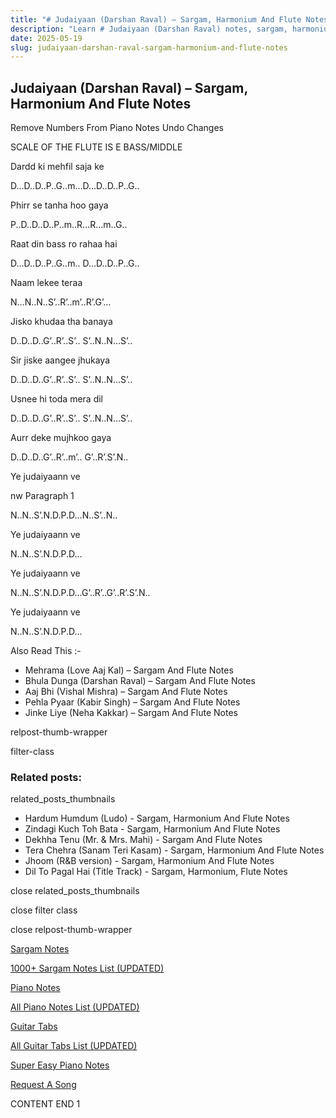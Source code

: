 ```yaml
---
title: "# Judaiyaan (Darshan Raval) – Sargam, Harmonium And Flute Notes"
description: "Learn # Judaiyaan (Darshan Raval) notes, sargam, harmonium notations and flute notes. Easy step-by-step tutorial for beginners."
date: 2025-05-19
slug: judaiyaan-darshan-raval-sargam-harmonium-and-flute-notes
---
```


## Judaiyaan (Darshan Raval) – Sargam, Harmonium And Flute Notes

Remove Numbers From Piano Notes
Undo Changes

SCALE OF THE FLUTE IS E BASS/MIDDLE

Dardd ki mehfil saja ke

D…D..D..P..G..m…D…D..D..P..G..

Phirr se tanha hoo gaya

P..D..D..D..P..m..R…R…m..G..

Raat din bass ro rahaa hai

D…D..D..P..G..m.. D…D..D..P..G..

Naam lekee teraa

N…N..N..S’..R’..m’..R’.G’…

Jisko khudaa tha banaya

D..D..D..G’..R’..S’.. S’..N..N…S’..

Sir jiske aangee jhukaya

D..D..D..G’..R’..S’.. S’..N..N…S’..

Usnee hi toda mera dil

D..D..D..G’..R’..S’.. S’..N..N…S’..

Aurr deke mujhkoo gaya

D..D..D..G’..R’..m’.. G’..R’.S’.N..

Ye judaiyaann ve

nw Paragraph 1

N..N..S’.N.D.P.D…N..S’..N..

Ye judaiyaann ve

N..N..S’.N.D.P.D…

Ye judaiyaann ve

N..N..S’.N.D.P.D…G’..R’..G’..R’.S’.N..

Ye judaiyaann ve

N..N..S’.N.D.P.D…

Also Read This :-

* Mehrama (Love Aaj Kal) – Sargam And Flute Notes
* Bhula Dunga (Darshan Raval) – Sargam And Flute Notes
* Aaj Bhi (Vishal Mishra) – Sargam And Flute Notes
* Pehla Pyaar (Kabir Singh) – Sargam And Flute Notes
* Jinke Liye (Neha Kakkar) – Sargam And Flute Notes

relpost-thumb-wrapper

filter-class

### Related posts:

related_posts_thumbnails

* Hardum Humdum (Ludo) - Sargam, Harmonium And Flute Notes
* Zindagi Kuch Toh Bata - Sargam, Harmonium And Flute Notes
* Dekhha Tenu (Mr. & Mrs. Mahi) - Sargam And Flute Notes
* Tera Chehra (Sanam Teri Kasam) - Sargam, Harmonium And Flute Notes
* Jhoom (R&B version) - Sargam, Harmonium And Flute Notes
* Dil To Pagal Hai (Title Track) - Sargam, Harmonium, Flute Notes

close related_posts_thumbnails

close filter class

close relpost-thumb-wrapper

[Sargam Notes](https://www.notationsworld.com/sargam-notes.html)

[1000+ Sargam Notes List (UPDATED)](https://www.notationsworld.com/all-songs-list-sargam-notes.html)

[Piano Notes](https://www.notationsworld.com/piano-notes.html)

[All Piano Notes List (UPDATED)](https://www.notationsworld.com/all-songs-list-piano-notes.html)

[Guitar Tabs](https://www.notationsworld.com/guitar-tabs.html)

[All Guitar Tabs List (UPDATED)](https://www.notationsworld.com/all-songs-list-guitar-tabs.html)

[Super Easy Piano Notes](https://studywall.in/)

[Request A Song](https://www.notationsworld.com/request-a-song.html)

CONTENT END 1

